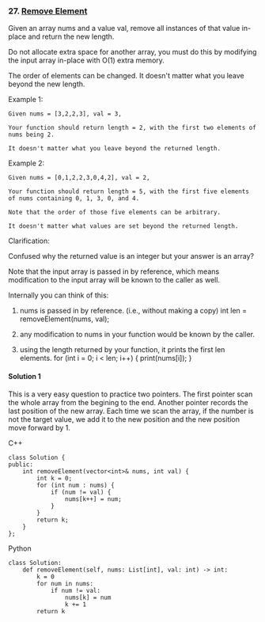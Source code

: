 ### 27\. [Remove Element](https://leetcode.com/problems/remove-element/submissions/)

Given an array nums and a value val, remove all instances of that value in-place and return the new length.

Do not allocate extra space for another array, you must do this by modifying the input array in-place with O(1) extra memory.

The order of elements can be changed. It doesn't matter what you leave beyond the new length.

Example 1:
```
Given nums = [3,2,2,3], val = 3,

Your function should return length = 2, with the first two elements of nums being 2.

It doesn't matter what you leave beyond the returned length.
```

Example 2:

```
Given nums = [0,1,2,2,3,0,4,2], val = 2,

Your function should return length = 5, with the first five elements of nums containing 0, 1, 3, 0, and 4.

Note that the order of those five elements can be arbitrary.

It doesn't matter what values are set beyond the returned length.
```

Clarification:

Confused why the returned value is an integer but your answer is an array?

Note that the input array is passed in by reference, which means modification to the input array will be known to the caller as well.

Internally you can think of this:

1. nums is passed in by reference. (i.e., without making a copy)
int len = removeElement(nums, val);

2. any modification to nums in your function would be known by the caller.
3. using the length returned by your function, it prints the first len elements.
for (int i = 0; i < len; i++) {
    print(nums[i]);
}

#### Solution 1

This is a very easy question to practice two pointers. The first pointer scan the whole array
from the begining to the end. Another pointer records the last position of the new array.
Each time we scan the array, if the number is not the target value, we add it to the new 
position and the new position move forward by 1.

C++

```
class Solution {
public:
    int removeElement(vector<int>& nums, int val) {
        int k = 0;
        for (int num : nums) {
            if (num != val) {
                nums[k++] = num;
            }
        }
        return k;
    }
};
```

Python

```
class Solution:
    def removeElement(self, nums: List[int], val: int) -> int:
        k = 0
        for num in nums:
            if num != val:
                nums[k] = num
                k += 1
        return k
```

